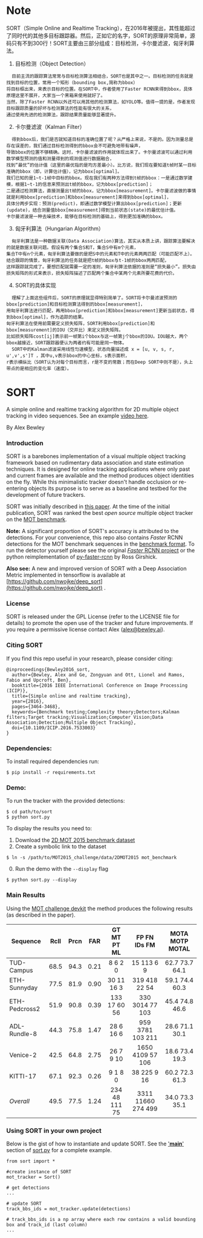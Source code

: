 Note
=====
SORT（Simple Online and Realtime Tracking），在2016年被提出，其性能超过了同时代的其他多目标跟踪器。然后，正如它的名字，SORT的原理非常简单，源码只有不到300行！SORT主要由三部分组成：目标检测，卡尔曼滤波，匈牙利算法。

1. 目标检测（Object Detection）
```
  目前主流的跟踪算法常常与目标检测算法相结合，SORT也是其中之一。目标检测的任务就是找到目标的位置，常用一个矩形（bounding box,简称为bbox）
将目标框出来，来表示目标的位置。在SORT中，作者使用了Faster RCNN来得到bbox，具体原理这里不展开，大家当一个黑箱来使用就好了。
当然，除了Faster RCNN以外还可以用其他的检测算法，如YOLO等。值得一提的是，作者发现目标跟踪质量的好坏与检测算法的性能有很大的关系，
通过使用先进的检测算法，跟踪结果质量能够显著提升。
```

2. 卡尔曼滤波（Kalman Filter）
```
  得到bbox后，我们是否就知道目标的准确位置了呢？从严格上来说，不是的。因为测量总是存在误差的，我们通过目标检测得到的bbox会不可避免地带有噪声，
导致bbox的位置不够精确。这时，卡尔曼滤波的作用就体现出来了。卡尔曼滤波可以通过利用数学模型预测的值和测量得到的观测值进行数据融合，
找到“最优”的估计值（这里的最优指的是均方差最小）。比方说，我们现在要知道t帧时某一目标准确的bbox（即，计算估计值），记为bbox[optimal]。
我们已知的是1~t-1帧中目标的bbox。现在我们有两种方法得到t帧的bbox：一是通过数学建模，根据1~t-1的信息来预测出t帧的bbox，记为bbox[prediction]；
二是通过检测算法，直接测量出t帧的bbox，记为bbox[measurement]。卡尔曼滤波做的事情就是利用bbox[prediction]和bbox[measurement]来得到bbox[optimal]，
具体分两步实现：预测(predict)，即通过数学模型计算出bbox[prediction]；更新(update)，结合测量值bbox[measurement]得到当前状态(state)的最优估计值。
卡尔曼滤波是一种去噪技术，能够在目标检测的基础上，得到更加准确的bbox。
```

3. 匈牙利算法（Hungarian Algorithm）
```
  匈牙利算法是一种数据关联(Data Association)算法，其实从本质上讲，跟踪算法要解决的就是数据关联问题。假设有两个集合S和T，集合S中有m个元素，
集合T中有n个元素，匈牙利算法要做的是把S中的元素和T中的元素两两匹配（可能匹配不上）。结合跟踪的情景，匈牙利算法的任务就是把t帧的bbox与t-1帧的bbox两两匹配，
这样跟踪就完成了。要想匹配就需要一定的准则，匈牙利算法依据的准则是“损失最小”。损失由损失矩阵的形式来表示，损失矩阵描述了匹配两个集合中某两个元素所要花费的代价。
```

4. SORT的具体实现
```
  理解了上面这些组件后，SORT的原理就显得特别简单了。SORT将卡尔曼滤波预测的bbox[prediction]和目标检测算法得到的bbox[measurement]，
用匈牙利算法进行匹配，再用bbox[prediction]和bbox[measurement]更新当前状态，得到bbox[optimal]，作为追踪的结果。
匈牙利算法在使用前需要定义损失矩阵，SORT利用bbox[prediction]和bbox[measurement]的IOU（交并比）来定义损失矩阵。
比如损失矩阵cost[ij]表示前一帧第i个bbox与这一帧第j个bbox的IOU。IOU越大，两个bbox越接近，SORT跟踪器便认为两者约有可能是同一物体。
  SORT中的Kalman滤波采用线性匀速模型，状态向量描述成 x = [u, v, s, r, u',v',s']T ，其中u,v表示bbox的中心坐标，s表示面积，
r表示横纵比（SORT认为对每个目标而言，r是不变的常数；而在Deep SORT中则不是），头上带点的是相应的变化率（速度）。
```
      

SORT
=====
A simple online and realtime tracking algorithm for 2D multiple object tracking in video sequences.
See an example [video here](https://alex.bewley.ai/misc/SORT-MOT17-06-FRCNN.webm).

By Alex Bewley  

### Introduction

SORT is a barebones implementation of a visual multiple object tracking framework based on rudimentary data association and state estimation techniques. It is designed for online tracking applications where only past and current frames are available and the method produces object identities on the fly. While this minimalistic tracker doesn't handle occlusion or re-entering objects its purpose is to serve as a baseline and testbed for the development of future trackers.

SORT was initially described in [this paper](http://arxiv.org/abs/1602.00763). At the time of the initial publication, SORT was ranked the best *open source* multiple object tracker on the [MOT benchmark](https://motchallenge.net/results/2D_MOT_2015/).

**Note:** A significant proportion of SORT's accuracy is attributed to the detections.
For your convenience, this repo also contains *Faster* RCNN detections for the MOT benchmark sequences in the [benchmark format](https://motchallenge.net/instructions/). To run the detector yourself please see the original [*Faster* RCNN project](https://github.com/ShaoqingRen/faster_rcnn) or the python reimplementation of [py-faster-rcnn](https://github.com/rbgirshick/py-faster-rcnn) by Ross Girshick.

**Also see:**
A new and improved version of SORT with a Deep Association Metric implemented in tensorflow is available at [https://github.com/nwojke/deep_sort](https://github.com/nwojke/deep_sort) .

### License

SORT is released under the GPL License (refer to the LICENSE file for details) to promote the open use of the tracker and future improvements. If you require a permissive license contact Alex (alex@bewley.ai).

### Citing SORT

If you find this repo useful in your research, please consider citing:

    @inproceedings{Bewley2016_sort,
      author={Bewley, Alex and Ge, Zongyuan and Ott, Lionel and Ramos, Fabio and Upcroft, Ben},
      booktitle={2016 IEEE International Conference on Image Processing (ICIP)},
      title={Simple online and realtime tracking},
      year={2016},
      pages={3464-3468},
      keywords={Benchmark testing;Complexity theory;Detectors;Kalman filters;Target tracking;Visualization;Computer Vision;Data Association;Detection;Multiple Object Tracking},
      doi={10.1109/ICIP.2016.7533003}
    }


### Dependencies:

To install required dependencies run:
```
$ pip install -r requirements.txt
```


### Demo:

To run the tracker with the provided detections:

```
$ cd path/to/sort
$ python sort.py
```

To display the results you need to:

1. Download the [2D MOT 2015 benchmark dataset](https://motchallenge.net/data/2D_MOT_2015/#download)
0. Create a symbolic link to the dataset
  ```
  $ ln -s /path/to/MOT2015_challenge/data/2DMOT2015 mot_benchmark
  ```
0. Run the demo with the ```--display``` flag
  ```
  $ python sort.py --display
  ```


### Main Results

Using the [MOT challenge devkit](https://motchallenge.net/devkit/) the method produces the following results (as described in the paper).

 Sequence       | Rcll | Prcn |  FAR | GT  MT  PT  ML|   FP    FN  IDs   FM|  MOTA  MOTP MOTAL
--------------- |:----:|:----:|:----:|:-------------:|:-------------------:|:------------------:
 TUD-Campus     | 68.5 | 94.3 | 0.21 |  8   6   2   0|   15   113    6    9|  62.7  73.7  64.1
 ETH-Sunnyday   | 77.5 | 81.9 | 0.90 | 30  11  16   3|  319   418   22   54|  59.1  74.4  60.3
 ETH-Pedcross2  | 51.9 | 90.8 | 0.39 | 133  17  60  56|  330  3014   77  103|  45.4  74.8  46.6
 ADL-Rundle-8   | 44.3 | 75.8 | 1.47 | 28   6  16   6|  959  3781  103  211|  28.6  71.1  30.1
 Venice-2       | 42.5 | 64.8 | 2.75 | 26   7   9  10| 1650  4109   57  106|  18.6  73.4  19.3
 KITTI-17       | 67.1 | 92.3 | 0.26 |  9   1   8   0|   38   225    9   16|  60.2  72.3  61.3
 *Overall*      | 49.5 | 77.5 | 1.24 | 234  48 111  75| 3311 11660  274  499|  34.0  73.3  35.1


### Using SORT in your own project

Below is the gist of how to instantiate and update SORT. See the ['__main__'](https://github.com/abewley/sort/blob/master/sort.py#L239) section of [sort.py](https://github.com/abewley/sort/blob/master/sort.py#L239) for a complete example.
    
    from sort import *
    
    #create instance of SORT
    mot_tracker = Sort() 
    
    # get detections
    ...
    
    # update SORT
    track_bbs_ids = mot_tracker.update(detections)

    # track_bbs_ids is a np array where each row contains a valid bounding box and track_id (last column)
    ...
    
 
